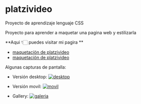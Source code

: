 # platzivideo
Proyecto de aprendizaje lenguaje CSS

Proyecto para aprender a maquetar una pagina web y estilizarla

**Aqui 👇🏻 puedes visitar mi pagira **

- [maquetaciön de platzivideo](https://samueldazadaza.github.io/platzivideo/maquetacion-login/iniciar-sesion.html "maquetación login")
- [maquetaciön de platzivideo](https://samueldazadaza.github.io/platzivideo/maquetacion-principal/maquetación-principal.html "maquetacion principal")

Algunas capturas de pantalla:
- Versión desktop:
[![desktop](https://i.imgur.com/7kkHNmj.jpg "desktop")](https://i.imgur.com/7kkHNmj.jpg "desktop")

- Versión movil:
[![movil](https://i.imgur.com/KKg1BTD.jpg "movil")](https://i.imgur.com/KKg1BTD.jpg "movil")

- Gallery:
[![galeria](https://i.imgur.com/AMvUWlj.jpg "galeria")](https://i.imgur.com/AMvUWlj.jpg "galeria")
